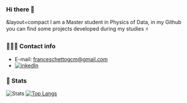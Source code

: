 ### Hi there 👋
&layout=compact
I am a Master student in Physics of Data, in my Github you can find some projects developed during my studies ⚡

### 🕵🏻‍♂️ Contact info
* E-mail: franceschettogcm@gmail.com
* [![inkedIn](https://img.shields.io/badge/LinkedIn-0077B5?style=for-the-badge&logo=linkedin&logoColor=white)](https://www.linkedin.com/in/giacomo-franceschetto/)

### 🚀 Stats
![Stats](https://github-readme-stats.vercel.app/api?username=GiacomoFrn&show_icons=true&theme=tokyonight&line_height=20)
[![Top Langs](https://github-readme-stats.vercel.app/api/top-langs/?username=GiacomoFrn&langs_count=8&show_icons=true&theme=tokyonight&count_private=true)](https://github.com/anuraghazra/github-readme-stats)
